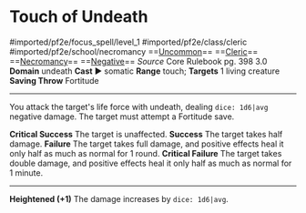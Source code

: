 # Touch of Undeath
#imported/pf2e/focus_spell/level_1 #imported/pf2e/class/cleric #imported/pf2e/school/necromancy 
==[Uncommon](uncommon.md)== ==[Cleric](rules/traits/cleric.md)== ==[Necromancy](necromancy.md)== ==[Negative](negative.md)==
*Source* Core Rulebook pg. 398 3.0
**Domain** undeath
**Cast** ► somatic
**Range** touch; **Targets** 1 living creature
**Saving Throw** Fortitude

---
You attack the target's life force with undeath, dealing `dice: 1d6|avg` negative damage. The target must attempt a Fortitude save.

**Critical Success** The target is unaffected.
**Success** The target takes half damage.
**Failure** The target takes full damage, and positive effects heal it only half as much as normal for 1 round.
**Critical Failure** The target takes double damage, and positive effects heal it only half as much as normal for 1 minute.

<hr>

**Heightened (+1)** The damage increases by `dice: 1d6|avg`.